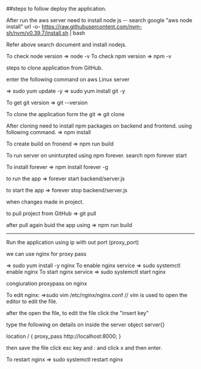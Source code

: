 



##steps to follow deploy the application.

After run the aws server need to install node js -- search google "aws node install"
url -o- https://raw.githubusercontent.com/nvm-sh/nvm/v0.39.7/install.sh | bash

Refer above search document and install nodejs.

To check node version => node -v
To check npm version => npm -v

steps to clone application from GitHub.

enter the following command on aws Linux server

=> sudo yum update -y
=> sudo yum install git -y

To get git version => git --version

To clone the application form the git => git clone <application Url>

After cloning need to install npm packages on backend and frontend. using following command.
=> npm install

To create build on fronend => npm run build

To run server on uninturpted using npm forever. search npm forever start

To install forever => npm install forever -g

to run the app => forever start backend/server.js

to start the app => forever stop backend/server.js

when changes made in project.

to pull project from GitHub => git pull

after pull again buid the app using => npm run build

---------------------------------------------------------------

Run the application using ip with out port (proxy_port)


we can use nginx for proxy pass

=> sudo yum install -y nginx
To enable nginx service => sudo systemctl enable nginx
To start nginx service => sudo systemctl start nginx

congiuration proxypass on nginx

To edit nginx:
=>sudo vim /etc/nginx/nginx.conf      // vim is used to open the editor to edit the file.

after the open the file, to edit the file click the "insert key"

type the following on details on inside the server object server{}

location / {
	proxy_pass http://localhost:8000;
}

then save the file click esc key and : and click x and then enter.

To restart nginx => sudo systemctl restart nginx







